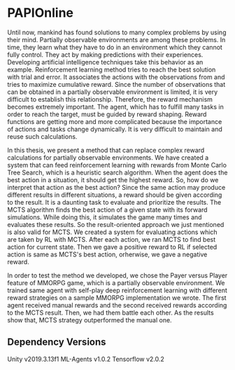 # PAPIOnline


Until now, mankind has found solutions to many complex problems by using their mind. Partially observable environments are among these problems. In time, they learn what they have to do in an environment which they cannot fully control. They act by making predictions with their experiences. Developing artificial intelligence techniques take this behavior as an example. Reinforcement learning method tries to reach the best solution with trial and error. It associates the actions  with the observations from and tries to maximize cumulative reward. Since the number of observations that can be obtained in a partially observable environment is limited, it is very difficult to establish this relationship. Therefore, the reward mechanism becomes extremely important. The agent, which has to fulfill many tasks in order to reach the target, must be guided by reward shaping. Reward functions are getting more and more complicated because the importance of actions and tasks change dynamically. It is very difficult to maintain and reuse such calculations.


In this thesis, we present a method that can replace complex reward calculations for partially observable environments. We have created a system that can feed reinforcement learning with rewards from Monte Carlo Tree Search, which is a heuristic search algorithm. When the agent does the best action in a situation, it should get the highest reward. So, how do we interpret that action as the best action? Since the same action may produce different results in different situations, a reward should be given according to the result. It is a daunting task to evaluate and prioritize the results. The MCTS algorithm finds the best action of a given state with its forward simulations. While doing this, it simulates the game many times and evaluates these results. So the result-oriented approach we just mentioned is also valid for MCTS. We created a system for evaluating actions which are taken by RL with MCTS. After each action, we ran MCTS to find best action for current state. Then we gave a positive reward to RL if selected action is same as MCTS's best action, orherwise, we gave a negative reward.


In order to test the method we developed, we chose the Payer versus Player feature of MMORPG game, which is a partially observable environment. We trained same agent with self-play deep reinforcement learning with different reward strategies on a sample MMORPG implementation we wrote. The first agent received manual rewards and the second received rewards according to the MCTS result. Then, we had them battle each other. As the results show that, MCTS strategy outperformed the manual one. 

## Dependency Versions

Unity v2019.3.13f1
ML-Agents v1.0.2
Tensorflow v2.0.2
